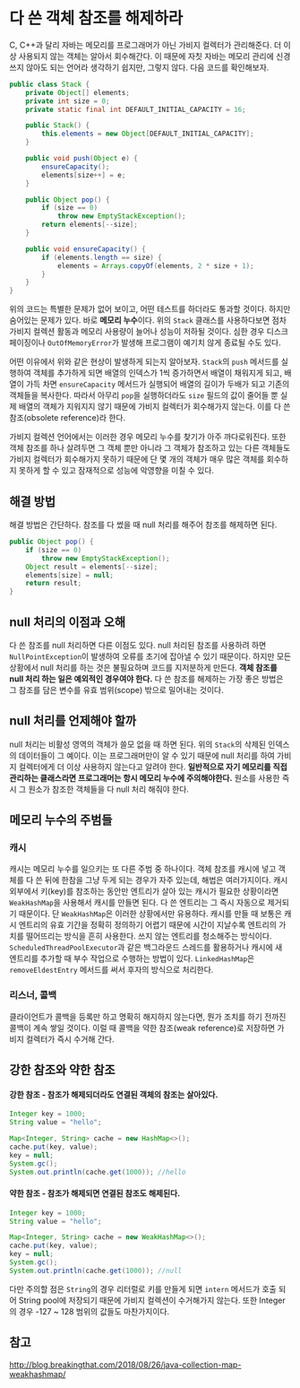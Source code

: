 # 다 쓴 객체 참조를 해제하라

C, C++과 달리 자바는 메모리를 프로그래머가 아닌 가비지 컬렉터가 관리해준다. 더 이상 사용되지 않는 객체는 알아서 회수해간다. 이 때문에 자칫 자바는 메모리 관리에 신경쓰지 않아도 되는 언어라 생각하기 쉽지만, 그렇지 않다. 다음 코드를 확인해보자.

~~~java
public class Stack {
    private Object[] elements;
    private int size = 0;
    private static final int DEFAULT_INITIAL_CAPACITY = 16;

    public Stack() {
        this.elements = new Object[DEFAULT_INITIAL_CAPACITY];
    }

    public void push(Object e) {
        ensureCapacity();
        elements[size++] = e;
    }

    public Object pop() {
        if (size == 0)
            throw new EmptyStackException();
        return elements[--size];
    }

    public void ensureCapacity() {
        if (elements.length == size) {
            elements = Arrays.copyOf(elements, 2 * size + 1);
        }
    }
}
~~~

위의 코드는 특별한 문제가 없어 보이고, 어떤 테스트를 하더라도 통과할 것이다. 하지만 숨어있는 문제가 있다. 바로 **메모리 누수**이다. 위의 `Stack` 클래스를 사용하다보면 점차 가비지 컬렉션 활동과 메모리 사용량이 늘어나 성능이 저하될 것이다. 심한 경우 디스크 페이징이나 `OutOfMemoryError`가 발생해 프로그램이 예기치 않게 종료될 수도 있다.

어떤 이유에서 위와 같은 현상이 발생하게 되는지 알아보자. `Stack`의 `push` 메서드를 실행하여 객체를 추가하게 되면 배열의 인덱스가 1씩 증가하면서 배열이 채워지게 되고, 배열이 가득 차면 `ensureCapacity` 메서드가 실행되어 배열의 길이가 두배가 되고 기존의 객체들을 복사한다. 따라서 아무리 `pop`을 실행하더라도 `size` 필드의 값이 줄어들 뿐 실제 배열의 객체가 지워지지 않기 때문에 가비지 컬렉터가 회수해가지 않는다. 이를 다 쓴 참조(obsolete reference)라 한다.

가비지 컬렉션 언어에서는 이러한 경우 메모리 누수를 찾기가 아주 까다로워진다. 또한 객체 참조를 하나 살려두면 그 객체 뿐만 아니라 그 객체가 참조하고 있는 다른 객체들도 가비지 컬렉터가 회수해가지 못하기 때문에 단 몇 개의 객체가 매우 많은 객체를 회수하지 못하게 할 수 있고 잠재적으로 성능에 악영향을 미칠 수 있다.

## 해결 방법
해결 방법은 간단하다. 참조를 다 썼을 때 null 처리를 해주어 참조를 해제하면 된다.

~~~java
public Object pop() {
    if (size == 0)
        throw new EmptyStackException();
    Object result = elements[--size];
    elements[size] = null;
    return result;
}
~~~

## null 처리의 이점과 오해

다 쓴 참조를 null 처리하면 다른 이점도 있다. null 처리된 참조를 사용하려 하면 `NullPointException`이 발생하여 오류를 초기에 잡아낼 수 있기 때문이다. 하지만 모든 상황에서 null 처리를 하는 것은 불필요하며 코드를 지저분하게 만든다. **객체 참조를 null 처리 하는 일은 예외적인 경우여야 한다.** 다 쓴 참조를 해제하는 가장 좋은 방법은 그 참조를 담은 변수를 유효 범위(scope) 밖으로 밀어내는 것이다.

## null 처리를 언제해야 할까

null 처리는 비활성 영역의 객체가 쓸모 없을 때 하면 된다. 위의 `Stack`의 삭제된 인덱스의 데이터들이 그 예이다. 이는 프로그래머만이 알 수 있기 때문에 null 처리를 하여 가비지 컬렉터에게 더 이상 사용하지 않는다고 알려야 한다. **일반적으로 자기 메모리를 직접 관리하는 클래스라면 프로그래머는 항시 메모리 누수에 주의해야한다.** 원소를 사용한 즉시 그 원소가 참조한 객체들을 다 null 처리 해줘야 한다.

## 메모리 누수의 주범들

### 캐시

캐시는 메모리 누수를 일으키는 또 다른 주범 중 하나이다. 객체 참조를 캐시에 넣고 객체를 다 쓴 뒤에 한참을 그냥 두게 되는 경우가 자주 있는데, 해법은 여러가지이다. 캐시 외부에서 키(key)를 참조하는 동안만 엔트리가 살아 있는 캐시가 필요한 상황이라면 `WeakHashMap`을 사용해서 캐시를 만들면 된다. 다 쓴 엔트리는 그 즉시 자동으로 제거되기 때문이다. 단 `WeakHashMap`은 이러한 상황에서만 유용하다. 캐시를 만들 때 보통은 캐시 엔트리의 유효 기간을 정확히 정의하기 어렵기 때문에 시간이 지날수록 엔트리의 가치를 떨어뜨리는 방식을 흔히 사용한다. 쓰지 않는 엔트리를 청소해주는 방식이다. `ScheduledThreadPoolExecutor`과 같은 백그라운드 스레드를 활용하거나 캐시에 새 엔트리를 추가할 때 부수 작업으로 수행하는 방법이 있다. `LinkedHashMap`은 `removeEldestEntry` 메서드를 써서 후자의 방식으로 처리한다.

### 리스너, 콜백

클라이언트가 콜백을 등록만 하고 명확히 해지하지 않는다면, 뭔가 조치를 하기 전까진 콜백이 계속 쌓일 것이다. 이럴 때 콜백을 약한 참조(weak reference)로 저장하면 가비지 컬렉터가 즉시 수거해 간다.


## 강한 참조와 약한 참조

#### 강한 참조 - 참조가 해제되더라도 연결된 객체의 참조는 살아있다.
~~~java
Integer key = 1000;
String value = "hello";

Map<Integer, String> cache = new HashMap<>();
cache.put(key, value);
key = null;
System.gc();
System.out.println(cache.get(1000)); //hello
~~~

#### 약한 참조 - 참조가 해제되면 연결된 참조도 해제된다.
~~~java
Integer key = 1000;
String value = "hello";

Map<Integer, String> cache = new WeakHashMap<>();
cache.put(key, value);
key = null;
System.gc();
System.out.println(cache.get(1000)); //null
~~~

다만 주의할 점은 `String`의 경우 리터럴로 키를 만들게 되면 `intern` 메서드가 호출 되어 String pool에 저장되기 때문에 가비지 컬렉션이 수거해가지 않는다. 또한 Integer의 경우 -127 ~ 128 범위의 값들도 마찬가지이다.

## 참고

http://blog.breakingthat.com/2018/08/26/java-collection-map-weakhashmap/